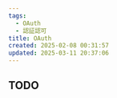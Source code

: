 ```yaml
---
tags:
  - OAuth
  - 認証認可
title: OAuth
created: 2025-02-08 00:31:57
updated: 2025-03-11 20:37:06
---
```

## TODO
